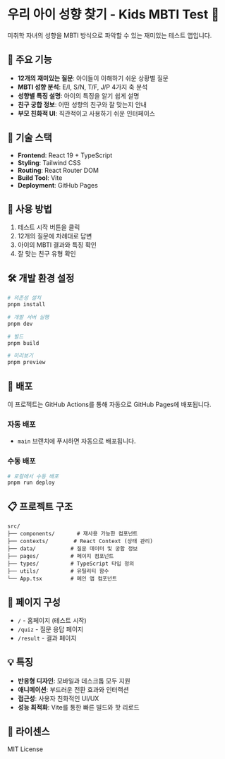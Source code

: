 # 우리 아이 성향 찾기 - Kids MBTI Test 🌟

미취학 자녀의 성향을 MBTI 방식으로 파악할 수 있는 재미있는 테스트 앱입니다.

## 🎯 주요 기능

- **12개의 재미있는 질문**: 아이들이 이해하기 쉬운 상황별 질문
- **MBTI 성향 분석**: E/I, S/N, T/F, J/P 4가지 축 분석
- **성향별 특징 설명**: 아이의 특징을 알기 쉽게 설명
- **친구 궁합 정보**: 어떤 성향의 친구와 잘 맞는지 안내
- **부모 친화적 UI**: 직관적이고 사용하기 쉬운 인터페이스

## 🚀 기술 스택

- **Frontend**: React 19 + TypeScript
- **Styling**: Tailwind CSS
- **Routing**: React Router DOM
- **Build Tool**: Vite
- **Deployment**: GitHub Pages

## 📱 사용 방법

1. 테스트 시작 버튼을 클릭
2. 12개의 질문에 차례대로 답변
3. 아이의 MBTI 결과와 특징 확인
4. 잘 맞는 친구 유형 확인

## 🛠️ 개발 환경 설정

```bash
# 의존성 설치
pnpm install

# 개발 서버 실행
pnpm dev

# 빌드
pnpm build

# 미리보기
pnpm preview
```

## 🚀 배포

이 프로젝트는 GitHub Actions를 통해 자동으로 GitHub Pages에 배포됩니다.

### 자동 배포

- `main` 브랜치에 푸시하면 자동으로 배포됩니다.

### 수동 배포

```bash
# 로컬에서 수동 배포
pnpm run deploy
```

## 📋 프로젝트 구조

```
src/
├── components/       # 재사용 가능한 컴포넌트
├── contexts/        # React Context (상태 관리)
├── data/           # 질문 데이터 및 궁합 정보
├── pages/          # 페이지 컴포넌트
├── types/          # TypeScript 타입 정의
├── utils/          # 유틸리티 함수
└── App.tsx         # 메인 앱 컴포넌트
```

## 🎨 페이지 구성

- `/` - 홈페이지 (테스트 시작)
- `/quiz` - 질문 응답 페이지
- `/result` - 결과 페이지

## 💡 특징

- **반응형 디자인**: 모바일과 데스크톱 모두 지원
- **애니메이션**: 부드러운 전환 효과와 인터랙션
- **접근성**: 사용자 친화적인 UI/UX
- **성능 최적화**: Vite를 통한 빠른 빌드와 핫 리로드

## 📄 라이센스

MIT License

